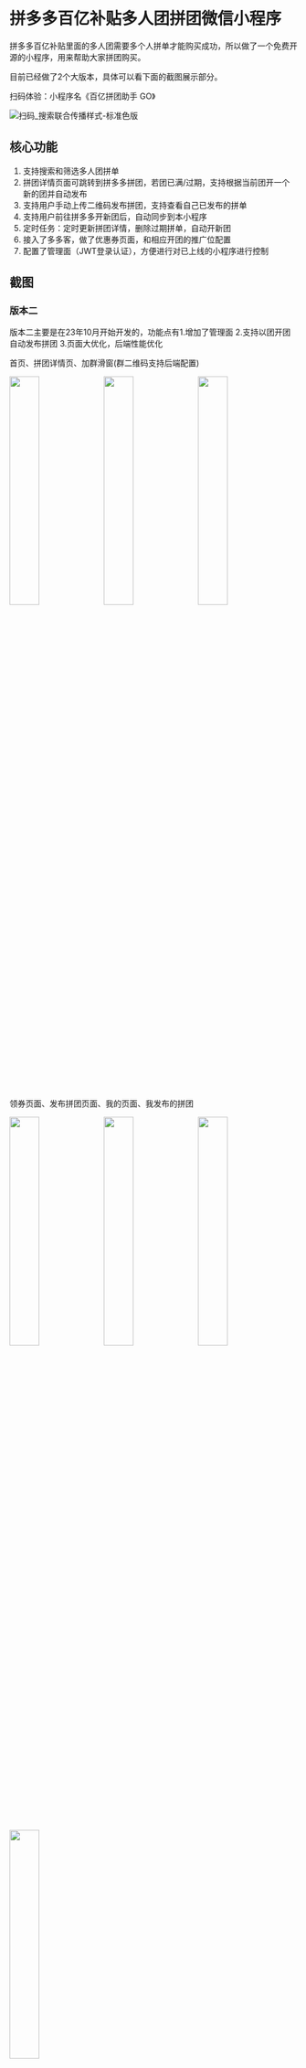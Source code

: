 # 拼多多百亿补贴多人团拼团微信小程序

拼多多百亿补贴里面的多人团需要多个人拼单才能购买成功，所以做了一个免费开源的小程序，用来帮助大家拼团购买。

目前已经做了2个大版本，具体可以看下面的截图展示部分。

扫码体验：小程序名《百亿拼团助手 GO》

![扫码_搜索联合传播样式-标准色版](https://github.com/liujiaqi222/pdd_miniprogram/assets/51473151/1cdd41cc-c5af-48be-af16-31b0b49e0182)

## 核心功能

1. 支持搜索和筛选多人团拼单
2. 拼团详情页面可跳转到拼多多拼团，若团已满/过期，支持根据当前团开一个新的团并自动发布
3. 支持用户手动上传二维码发布拼团，支持查看自己已发布的拼单
4. 支持用户前往拼多多开新团后，自动同步到本小程序
5. 定时任务：定时更新拼团详情，删除过期拼单，自动开新团
6. 接入了多多客，做了优惠券页面，和相应开团的推广位配置
7. 配置了管理面（JWT登录认证），方便进行对已上线的小程序进行控制



## 截图

### 版本二

版本二主要是在23年10月开始开发的，功能点有1.增加了管理面 2.支持以团开团自动发布拼团 3.页面大优化，后端性能优化

首页、拼团详情页、加群滑窗(群二维码支持后端配置)
<div>
<img src='https://raw.githubusercontent.com/liujiaqi222/warehouse/main/img/20231113220934.png' style="width: 32%;" />
<img src='https://raw.githubusercontent.com/liujiaqi222/warehouse/main/img/20231113221057.png' style="width: 32%;" />
<img src='https://raw.githubusercontent.com/liujiaqi222/warehouse/main/img/20231113221219.png' style="width: 32%;" />

</div>

领券页面、发布拼团页面、我的页面、我发布的拼团

<div>
<img src='https://raw.githubusercontent.com/liujiaqi222/warehouse/main/img/20231113221316.png' style="width: 32%;" />
<img src='https://raw.githubusercontent.com/liujiaqi222/warehouse/main/img/20231113221400.png' style="width: 32%;" />
<img src='https://raw.githubusercontent.com/liujiaqi222/warehouse/main/img/20231113221447.png' style="width: 32%;" />
<img src='https://raw.githubusercontent.com/liujiaqi222/warehouse/main/img/20231113221530.png' style="width: 32%;" />

</div>

**管理面**,能进行更换链接，图片等操作:

<img src="https://raw.githubusercontent.com/liujiaqi222/warehouse/main/img/20231113221629.png" alt="image-20230503233318367" style="width: 500px;" />
<img src="https://raw.githubusercontent.com/liujiaqi222/warehouse/main/img/20231113221850.png" alt="image-20230503233318367" style="width: 500px;" />



### 版本一

这个是23年10月前的版本，目前已经存放在archive-1分支了。

多人团拼单界面（图1图2）优惠券页面（图3）

<div>
<img src="https://raw.githubusercontent.com/liujiaqi222/warehouse/main/20230522223404.png" alt="image-20230503233003395" style="width: 33%;" />
<img src="https://raw.githubusercontent.com/liujiaqi222/warehouse/main/20230522222705.png" alt="image-20230503233003395" style="width: 33%;" />
<img src="https://raw.githubusercontent.com/liujiaqi222/warehouse/main/20230522223141.png" alt="image-20230503233003395" style="width: 32%;" />
</div>

发布界面(图1) 我的页面(图2) 查看自己发布的拼团（图3）


<div>
<img src="https://raw.githubusercontent.com/liujiaqi222/warehouse/main/image-20230503233141521.png" alt="image-20230503233141521" style="width:32%;" />
<img src="https://raw.githubusercontent.com/liujiaqi222/warehouse/main/image-20230503233219963.png" alt="image-20230503233219963" style="width:32%;" />
<img src="https://raw.githubusercontent.com/liujiaqi222/warehouse/main/image-20230503233318367.png" alt="image-20230503233318367" style="width: 32%;" />
</div>




## 技术栈

运行：

```bash
npm run install
npm run dev
npm run build
```
建议 node 版本大于等于 18，因为项目使用了 node 原生的 fetch 功能。如果你的 node 小于 18，则可以用`node-fetch`这个开源 npm 包平替。

> 前端

小程序：
react + taro.js + ts +tailwindcss

css因为一开始没有使用tailwindcss，导致部分css是用scss写的

管理员面：
react + ts + ant-design v5

> 后端
> 
node + express + ts + mongodb + mongoose



### 环境变量

项目在前端和后端都使用了一些环境变量，如果想要运行本项目，请去掉`.example`后缀。

如`.env.example` -> `.env`
如`.env.production.example` -> `.env.production`

## 部署

1. 支持 docker 部署
2. 使用 github actions 自动更新部署后端到服务器
3. 如果不想使用docker可以参考我写的[服务器部署后端](https://juejin.cn/post/7208968811390058554)
4. 我写的[域名 SSL 加密](https://juejin.cn/post/7227444929948106813)
